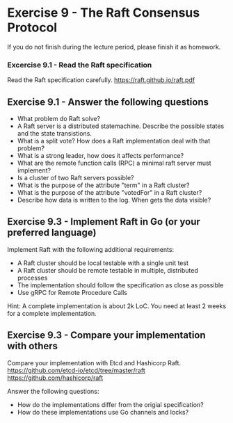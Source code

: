 # Exercise 9 - The Raft Consensus Protocol

If you do not finish during the lecture period, please finish it as homework.

### Excercise 9.1 - Read the Raft specification
Read the Raft specification carefully. 
https://raft.github.io/raft.pdf

## Exercise 9.1 - Answer the following questions
- What problem do Raft solve?
- A Raft server is a distributed statemachine. Describe the possible states and the state transistions.
- What is a split vote? How does a Raft implementation deal with that problem?
- What is a strong leader, how does it affects performance?
- What are the remote function calls (RPC) a minimal raft server must implement?
- Is a cluster of two Raft servers possible?
- What is the purpose of the attribute "term" in a Raft cluster?
- What is the purpose of the attribute "votedFor" in a Raft cluster?
- Describe how data is written to the log. When gets the data visible?

## Exercise 9.3 - Implement Raft in Go (or your preferred language)
Implement Raft with the following additional requirements:
- A Raft cluster should be local testable with a single unit test
- A Raft cluster should be remote testable in multiple, distributed processes
- The implementation should follow the specification as close as possible
- Use gRPC for Remote Procedure Calls

Hint: A complete implementation is about 2k LoC. You need at least 2 weeks for a complete implementation.

## Exercise 9.3 - Compare your implementation with others
Compare your implementation with Etcd and Hashicorp Raft. 
https://github.com/etcd-io/etcd/tree/master/raft
https://github.com/hashicorp/raft

Answer the following questions:
- How do the implementations differ from the origial specification?
- How do these implementations use Go channels and locks?


